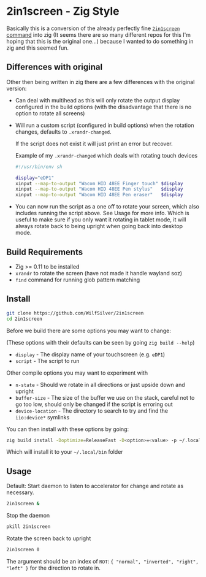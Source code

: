 # 2in1screen - Zig Style

Basically this is a conversion of the already perfectly fine
[`2in1screen` command](https://github.com/aleozlx/2in1screen) into zig (It
seems there are so many different repos for this I'm hoping that this is the
original one...) because I wanted to do something in zig and this seemed fun.

## Differences with original

Other then being written in zig there are a few differences with the original
version:

- Can deal with multihead as this will only rotate the output display
  configured in the build options (with the disadvantage that there is no
  option to rotate all screens)
- Will run a custom script (configured in build options) when the rotation
  changes, defaults to `.xrandr-changed`.

  If the script does not exist it will just print an error but recover.

  Example of my `.xrandr-changed` which deals with rotating touch devices
  ```sh
  #!/usr/bin/env sh

  display="eDP1"
  xinput --map-to-output "Wacom HID 48EE Finger touch" $display
  xinput --map-to-output "Wacom HID 48EE Pen stylus"   $display
  xinput --map-to-output "Wacom HID 48EE Pen eraser"   $display
  ```

- You can now run the script as a one off to rotate your screen, which also
  includes running the script above. See Usage for more info. Which is useful
  to make sure if you only want it rotating in tablet mode, it will always
  rotate back to being upright when going back into desktop mode.

## Build Requirements

- Zig >= 0.11 to be installed
- `xrandr` to rotate the screen (have not made it handle wayland soz)
- `find` command for running glob pattern matching

## Install

```sh
git clone https://github.com/WilfSilver/2in1screen
cd 2in1screen
```

Before we build there are some options you may want to change:

(These options with their defaults can be seen by going `zig build --help`)

- `display` - The display name of your touchscreen (e.g. `eDP1`)
- `script` - The script to run

Other compile options you may want to experiment with

- `n-state` - Should we rotate in all directions or just upside down and
  upright
- `buffer-size` - The size of the buffer we use on the stack, careful not to go
  too low, should only be changed if the script is erroring out
- `device-location` - The directory to search to try and find the `iio:device*`
  symlinks

You can then install with these options by going:

```sh
zig build install -Doptimize=ReleaseFast -D<option>=<value> -p ~/.local
```

Which will install it to your `~/.local/bin` folder

## Usage

Default: Start daemon to listen to accelerator for change and rotate as
necessary.

```sh
2in1screen &
```

Stop the daemon

```sh
pkill 2in1screen
```

Rotate the screen back to upright

```sh
2in1screen 0
```

The argument should be an index of `ROT`: `{ "normal", "inverted", "right", "left" }`
for the direction to rotate in.

